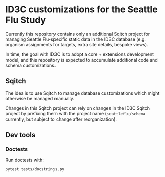 # ID3C customizations for the Seattle Flu Study

Currently this repository contains only an additional Sqitch project for
managing Seattle Flu-specific static data in the ID3C database (e.g. organism
assignments for targets, extra site details, bespoke views).

In time, the goal with ID3C is to adopt a core + extensions development model,
and this repository is expected to accumulate additional code and schema
customizations.

## Sqitch

The idea is to use Sqitch to manage database customizations which might
otherwise be managed manually.

Changes in this Sqitch project can rely on changes in the ID3C Sqitch project
by prefixing them with the project name (`seattleflu/schema` currently, but
subject to change after reorganization).


## Dev tools
### Doctests
Run doctests with:
```sh
pytest tests/docstrings.py
```
